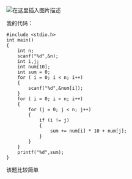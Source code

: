 ﻿![在这里插入图片描述](https://img-blog.csdnimg.cn/20190828163003501.png?x-oss-process=image/watermark,type_ZmFuZ3poZW5naGVpdGk,shadow_10,text_aHR0cHM6Ly9ibG9nLmNzZG4ubmV0L3UwMTIwMTE5MTI=,size_16,color_FFFFFF,t_70)  
  
  我的代码：  
  

```
#include <stdio.h>  
int main()
{
	int n;
	scanf("%d",&n);
	int i,j;
	int num[10];
	int sum = 0;
	for ( i = 0; i < n; i++)
	{
		scanf("%d",&num[i]);
	}
	for ( i = 0; i < n; i++)
	{
		for (j = 0; j < n; j++)
		{
			if (i != j)
			{
				sum += num[i] * 10 + num[j];
			}
		}
	}
	printf("%d",sum);
}
```
该题比较简单
